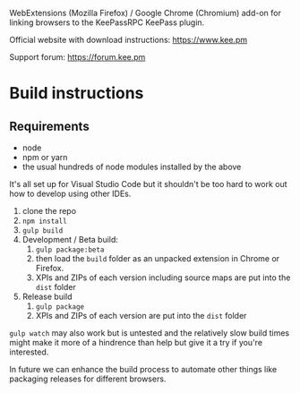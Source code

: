 WebExtensions (Mozilla Firefox) / Google Chrome (Chromium) add-on for linking browsers to the KeePassRPC KeePass plugin.

Official website with download instructions: https://www.kee.pm

Support forum: https://forum.kee.pm

# Build instructions

## Requirements

* node
* npm or yarn
* the usual hundreds of node modules installed by the above

It's all set up for Visual Studio Code but it shouldn't be too hard to work out how to develop using other IDEs.

1. clone the repo
1. `npm install`
1. `gulp build`
1. Development / Beta build:
   1. `gulp package:beta`
   1. then load the `build` folder as an unpacked extension in Chrome or Firefox. 
   1. XPIs and ZIPs of each version including source maps are put into the `dist` folder
1. Release build
   1. `gulp package`
   1. XPIs and ZIPs of each version are put into the `dist` folder

`gulp watch` may also work but is untested and the relatively slow build times might make it more of a hindrence than help but give it a try if you're interested.

In future we can enhance the build process to automate other things like packaging releases for different browsers.
